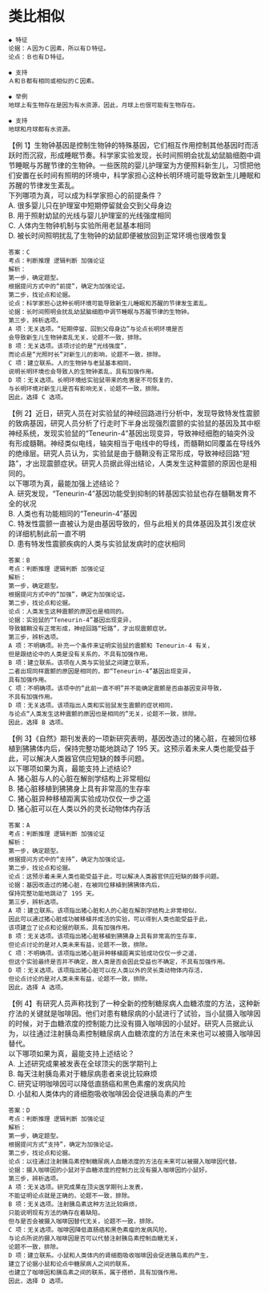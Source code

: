 # 类比相似

```
◆ 特征
论据：Ａ因为Ｃ因素，所以有Ｄ特征。
论点：Ｂ也有Ｄ特征。

◆ 支持
Ａ和Ｂ都有相同或相似的Ｃ因素。
```

```
◆ 举例
地球上有生物存在是因为有水资源，因此，月球上也很可能有生物存在。

◆ 支持
地球和月球都有水资源。
```

【例 1】生物钟基因是控制生物钟的特殊基因，它们相互作用控制其他基因时而活跃时而沉寂，形成睡眠节奏。科学家实验发现，长时间照明会扰乱幼鼠脑细胞中调节睡眠与苏醒节律的生物钟。一些医院的婴儿护理室为方便照料新生儿，习惯把他们安置在长时间有照明的环境中，科学家担心这种长明环境可能导致新生儿睡眠和苏醒的节律发生紊乱。  
下列哪项为真，可以成为科学家担心的前提条件？  
A. 很多婴儿只在护理室中短期停留就会交到父母身边  
B. 用于照射幼鼠的光线与婴儿护理室的光线强度相同  
C. 人体内生物钟机制与实验所用老鼠基本相同  
D. 被长时间照明扰乱了生物钟的幼鼠即便被放回到正常环境也很难恢复

```
答案：C
考点：判断推理 逻辑判断 加强论证
解析：
第一步，确定题型。
根据提问方式中的“前提”，确定为加强论证。
第二步，找论点和论据。
论点：科学家担心这种长明环境可能导致新生儿睡眠和苏醒的节律发生紊乱。
论据：长时间照明会扰乱幼鼠脑细胞中调节睡眠与苏醒节律的生物钟。
第三步，辨析选项。
A 项：无关选项。“短期停留、回到父母身边”与论点长明环境是否
会导致新生儿生物钟紊乱无关，论题不一致，排除。
B 项：无关选项。该项讨论的是“光线强度”，
而论点是“光照时长”对新生儿的影响，论题不一致，排除。
C 项：建立联系。人的生物钟与老鼠基本相同，
说明长明环境也会导致人的生物钟紊乱，具有加强作用。
D 项：无关选项。长明环境给实验鼠带来的危害是不可恢复的，
与长明环境对新生儿是否有影响无关，论题不一致，排除。
因此，选择 C 选项。
```

【例 2】近日，研究人员在对实验鼠的神经回路进行分析中，发现导致特发性震颤的致病基因，研究人员分析了行走时下半身出现强烈震颤的实验鼠的基因及其中枢神经系统，发现实验鼠的“Teneurin-4”基因出现变异，导致神经细胞的轴突外没有形成髓鞘。神经类似电线，轴突相当于电线中的导线，而髓鞘如同覆盖在导线外的绝缘层。研究人员认为，实验鼠是由于髓鞘没有正常形成，导致神经回路“短路”，才出现震颤症状。研究人员据此得出结论，人类发生这种震颤的原因也是相同的。  
以下哪项为真，最能加强上述结论？  
A. 研究发现，“Teneurin-4”基因功能受到抑制的转基因实验鼠也存在髓鞘发育不全的状况  
B. 人类也有功能相同的“Teneurin-4”基因  
C. 特发性震颤一直被认为是由基因导致的，但与此相关的具体基因及其引发症状的详细机制此前一直不明  
D. 患有特发性震颤疾病的人类与实验鼠发病时的症状相同

```
答案：B
考点：判断推理 逻辑判断 加强论证
解析：
第一步，确定题型。
根据提问方式中的“加强”，确定为加强论证。
第二步，找论点和论据。
论点：人类发生这种震颤的原因也是相同的。
论据：实验鼠的“Teneurin-4”基因出现变异，
导致髓鞘没有正常形成，神经回路“短路”，才出现震颤症状。
第三步，辨析选项。
A 项：不明确项。补充一个条件来证明实验鼠的震颤和 Teneurin-4 有关，
但是跟结论中的人类是没有关系的，不具有加强作用。
B 项：建立联系。该项在人类与实验鼠之间建立联系，
二者出现同样震颤的原因是相同的，即“Teneurin-4”基因出现变异，
具有加强作用。
C 项：不明确项。该项中的“此前一直不明”并不能确定震颤是否由基因变异导致，
不具有加强作用。
D 项：无关选项。该项指出人类和实验鼠发生震颤的症状相同，
与论点“人类发生这种震颤的原因也是相同的”无关，论题不一致，排除。
因此，选择 B 选项。
```

【例 3】《自然》期刊发表的一项新研究表明，基因改造过的猪心脏，在被同位移植到狒狒体内后，保持完整功能地跳动了 195 天。这预示着未来人类也能受益于此，可以解决人类器官供应短缺的棘手问题。  
以下哪项如果为真，最能支持上述结论?  
A. 猪心脏与人的心脏在解剖学结构上非常相似  
B. 猪心脏移植到狒狒身上具有非常高的生存率  
C. 猪心脏异种移植距离实验成功仅仅一步之遥  
D. 猪心脏可以在人类以外的灵长动物体内存活

```
答案：A
考点：判断推理 逻辑判断 加强论证
解析：
第一步，确定题型。
根据提问方式中的“支持”，确定为加强论证。
第二步，找论点和论据。
论点：这预示着未来人类也能受益于此，可以解决人类器官供应短缺的棘手问题。
论据：基因改造过的猪心脏，在被同位移植到狒狒体内后，
保持完整功能地跳动了 195 天。
第三步，辨析选项。
A 项：建立联系。该项指出猪心脏和人的心脏在解剖学结构上非常相似，
因此可以通过猪心脏成功被移植并成活的实验，可以得到人类也能受益于此，
该项建立了论点和论据的联系，具有加强作用。
B 项：无关选项。该项指出猪心脏移植到狒狒身上具有非常高的生存率，
但论点讨论的是对人类未来有益，论题不一致，排除。
C 项：不明确项。该项指出猪心脏异种移植距离实验成功仅仅一步之遥，
但这个实验最终是否并不确定，故人类是否会因此受益也不确定，不具有加强作用。
D 项：无关选项。该项指出猪心脏可以在人类以外的灵长类动物体内存活，
但论点讨论的是对人类未来有益，论题不一致，排除。
因此，选择 A 选项。
```

【例 4】有研究人员声称找到了一种全新的控制糖尿病人血糖浓度的方法，这种新疗法的关键就是咖啡因。他们对患有糖尿病的小鼠进行了试验，当小鼠摄入咖啡因的时候，对于血糖浓度的控制能力比没有摄入咖啡因的小鼠好。研究人员据此认为，以往通过注射胰岛素控制糖尿病人血糖浓度的方法在未来也可以被摄入咖啡因替代。  
以下哪项如果为真，最能支持上述结论？  
A. 上述研究成果被发表在全球顶尖的医学期刊上  
B. 每天注射胰岛素对于糖尿病患者来说比较麻烦  
C. 研究证明咖啡因可以降低直肠癌和黑色素瘤的发病风险  
D. 小鼠和人类体内的肾细胞吸收咖啡因会促进胰岛素的产生

```
答案：D
考点：判断推理 逻辑判断 加强论证
解析：
第一步，确定题型。
根据提问方式“支持”，确定为加强论证。
第二步，找论点和论据。
论点：以往通过注射胰岛素控制糖尿病人血糖浓度的方法在未来可以被摄入咖啡因代替。
论据：摄入咖啡因的小鼠对于血糖浓度的控制力比没有摄入咖啡因的小鼠好。
第三步，辨析选项。
A 项：无关选项。研究成果在顶尖医学期刊上发表，
不能证明论点就是正确的，论题不一致，排除。
B 项：无关选项。注射胰岛素这种方法比较麻烦，
只能说明现有方法的确存在着缺陷，
但与是否会被摄入咖啡因替代无关，论题不一致，排除。
C 项：无关选项。咖啡因降低直肠癌和黑色素瘤的发病风险，
与论点所说的摄入咖啡因是否可以代替注射胰岛素控制血糖无关，
论题不一致，排除。
D 项：建立联系。小鼠和人类体内的肾细胞吸收咖啡因会促进胰岛素的产生，
建立了论据小鼠和论点中糖尿病人之间的联系，
也建立了咖啡因和胰岛素之间的联系，属于搭桥，具有加强作用。
因此，选择 D 选项。
```
